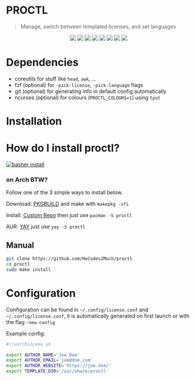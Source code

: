 # PROCTL

> Manage, switch between templated licenses, and set languages

<p align='center'>
	<img src='https://img.shields.io/badge/Maintained-Yes-green?colorA=434c5e&colorB=ff59f9&style=flat-square'>
	<img src='https://img.shields.io/github/last-commit/HeCodes2Much/proctl?colorA=434c5e&colorB=ff59f9&style=flat-square'>
	<img src='https://img.shields.io/github/repo-size/HeCodes2Much/proctl?colorA=434c5e&colorB=ff59f9&style=flat-square'>
	<img src='https://img.shields.io/github/issues/HeCodes2Much/proctl?colorA=434c5e&colorB=ff59f9&style=flat-square'>
	<img src='https://img.shields.io/github/stars/HeCodes2Much/proctl?colorA=434c5e&colorB=ff59f9&style=flat-square'>
	<img src='https://img.shields.io/github/forks/HeCodes2Much/proctl?colorA=434c5e&colorB=ff59f9&style=flat-square'>
	<img src="https://badges.pufler.dev/visits/HeCodes2Much/proctl?color=ff59f9&labelColor=434c5e&style=flat-square"/>
	<img src='https://img.shields.io/github/commit-activity/m/HeCodes2Much/proctl?colorA=434c5e&colorB=ff59f9&style=flat-square'>
</p>

# Dependencies

- coreutils for stuff like `head`, `awk`, ...
- fzf (optional) for `-pick-license`, `-pick-language` flags
- git (optional) for generating info in default config automatically
- ncurses (optional) for colours (`PROCTL_COLOURS=1`) using `tput`

# Installation

# How do I install proctl?

[![basher install](https://www.basher.it/assets/logo/basher_install.svg)](https://github.com/basherpm/basher)

### on Arch BTW?

Follow one of the 3 simple ways to install below.

Download: [PKGBUILD](https://github.com/HeCodes2Much/ArchAUR/raw/main/proctl/PKGBUILD) and make with `makepkg -sfi`

Install: [Custom Repo](https://arch.therepo.club/) then just use `pacman -S proctl`

AUR: [YAY](https://aur.archlinux.org/packages/proctl) just use `yay -S proctl`

## Manual

```bash
git clone https://github.com/HeCodes2Much/proctl
cd proctl
sudo make install
```

# Configuration

Configuration can be found in `~/.config/license.conf` and `~/.config/license.conf`, it is automatically
generated on first launch or with the flag `-new-config`

Example config:

```sh
#!/usr/bin/env sh

export AUTHOR_NAME='Joe Doe'
export AUTHOR_EMAIL='joe@doe.com'
export AUTHOR_WEBSITE='https://joe.doe/'
export TEMPLATE_DIR='/usr/share/proctl'
```
